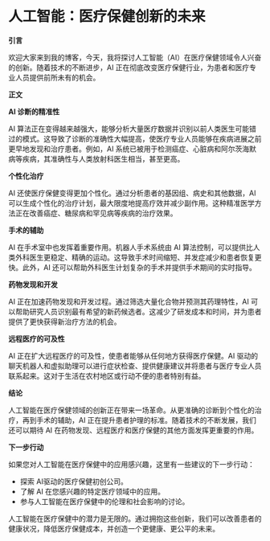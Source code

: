 # 人工智能：医疗保健创新的未来

**引言**

欢迎大家来到我的博客，今天，我将探讨人工智能（AI）在医疗保健领域令人兴奋的创新。随着技术的不断进步，AI 正在彻底改变医疗保健行业，为患者和医疗专业人员提供前所未有的机会。

**正文**

**AI 诊断的精准性**

AI 算法正在变得越来越强大，能够分析大量医疗数据并识别以前人类医生可能错过的模式。这导致了诊断的准确性大幅提高，使医疗专业人员能够在疾病进展之前更早地发现和治疗患者。例如，AI 系统已被用于检测癌症、心脏病和阿尔茨海默病等疾病，其准确性与人类放射科医生相当，甚至更高。

**个性化治疗**

AI 还使医疗保健变得更加个性化。通过分析患者的基因组、病史和其他数据，AI 可以生成个性化的治疗计划，最大限度地提高疗效并减少副作用。这种精准医学方法正在改善癌症、糖尿病和罕见病等疾病的治疗效果。

**手术的辅助**

AI 在手术室中也发挥着重要作用。机器人手术系统由 AI 算法控制，可以提供比人类外科医生更稳定、精确的运动。这导致手术时间缩短、并发症减少和患者恢复更快。此外，AI 还可以帮助外科医生计划复杂的手术并提供手术期间的实时指导。

**药物发现和开发**

AI 正在加速药物发现和开发过程。通过筛选大量化合物并预测其药理特性，AI 可以帮助研究人员识别最有希望的新药候选者。这减少了研发成本和时间，并为患者提供了更快获得新治疗方法的机会。

**远程医疗的可及性**

AI 正在扩大远程医疗的可及性，使患者能够从任何地方获得医疗保健。AI 驱动的聊天机器人和虚拟助理可以进行症状检查、提供健康建议并将患者与医疗专业人员联系起来。这对于生活在农村地区或行动不便的患者特别有益。

**结论**

人工智能在医疗保健领域的创新正在带来一场革命。从更准确的诊断到个性化的治疗，再到手术的辅助，AI 正在提升患者护理的标准。随着技术的不断发展，我们还可以期待 AI 在药物发现、远程医疗和医疗保健的其他方面发挥更重要的作用。

**下一步行动**

如果您对人工智能在医疗保健中的应用感兴趣，这里有一些建议的下一步行动：

* 探索 AI驱动的医疗保健初创公司。
* 了解 AI 在您感兴趣的特定医疗领域中的应用。
* 参与人工智能在医疗保健中的伦理和社会影响的讨论。

人工智能在医疗保健中的潜力是无限的。通过拥抱这些创新，我们可以改善患者的健康状况，降低医疗保健成本，并创造一个更健康、更公平的未来。

